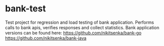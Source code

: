 # bank-test
Test project for regression and load testing of bank application.
Performs calls to bank apis, verifies responses and collect statistics.
Bank application versions can be found here:
https://github.com/nikitsenka/bank-go
https://github.com/nikitsenka/bank-java

